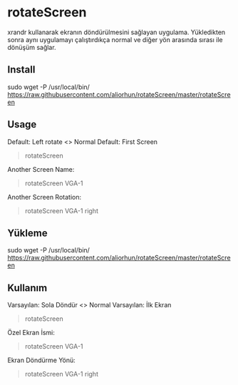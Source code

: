 # rotateScreen
xrandr kullanarak ekranın döndürülmesini sağlayan uygulama. Yükledikten sonra aynı uygulamayı çalıştırdıkça normal ve diğer yön arasında sırası ile dönüşüm sağlar.

## Install
sudo wget -P /usr/local/bin/ https://raw.githubusercontent.com/aliorhun/rotateScreen/master/rotateScreen

## Usage
Default: Left rotate <> Normal
Default: First Screen
> rotateScreen

Another Screen Name:
> rotateScreen VGA-1

Another Screen Rotation:
> rotateScreen VGA-1 right

## Yükleme
sudo wget -P /usr/local/bin/ https://raw.githubusercontent.com/aliorhun/rotateScreen/master/rotateScreen

## Kullanım
Varsayılan: Sola Döndür <> Normal
Varsayılan: İlk Ekran
> rotateScreen

Özel Ekran İsmi:
> rotateScreen VGA-1

Ekran Döndürme Yönü:
> rotateScreen VGA-1 right
